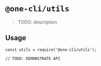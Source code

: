 # `@one-cli/utils`

> TODO: description

## Usage

```
const utils = require('@one-cli/utils');

// TODO: DEMONSTRATE API
```
